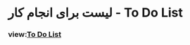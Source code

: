 # لیست برای انجام کار - To Do List

<h3>view:<a href="https://amirreza017.github.io/to-do-list/">To Do List</a></h3>